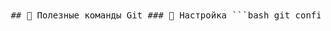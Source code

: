 <pre lang="md"> ## 📘 Полезные команды Git ### 🔧 Настройка ```bash git config --global user.name "Твоё Имя" git config --global user.email "email@example.com" git config --global core.editor "code --wait" git config --list ``` ### 📁 Работа с репозиторием ```bash git init git clone URL ``` ### 🧾 Отслеживание и коммиты ```bash git status git add file.txt git add . git commit -m "Сообщение коммита" git commit -am "Сообщение" ``` ### 📜 Просмотр истории ```bash git log git log --oneline git log --graph --oneline --all ``` ### 🔁 Работа с ветками ```bash git branch git branch новая_ветка git checkout новая_ветка git switch новая_ветка git switch -c новая_ветка git merge ветка git branch -d ветка ``` ### 🌍 Удалённые репозитории ```bash git remote -v git remote add origin URL git push origin master git push -u origin ветка git pull git fetch ``` ### 🔄 Работа с изменениями ```bash git diff git diff --staged git restore file.txt git restore --staged file.txt ``` ### 🧪 Откаты и сбросы ```bash git reset HEAD~1 git reset --hard HEAD~1 git revert <hash> ``` ### 📦 Работа с тегами ```bash git tag git tag v1.0 git tag -a v1.0 -m "релиз" git push origin v1.0 ``` ### 📂 Субмодули ```bash git submodule add URL path git submodule update --init --recursive ``` </pre>